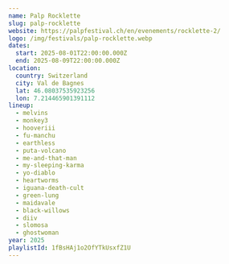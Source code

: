 ```yaml
---
name: Palp Rocklette
slug: palp-rocklette
website: https://palpfestival.ch/en/evenements/rocklette-2/
logo: /img/festivals/palp-rocklette.webp
dates:
  start: 2025-08-01T22:00:00.000Z
  end: 2025-08-09T22:00:00.000Z
location:
  country: Switzerland
  city: Val de Bagnes
  lat: 46.08037535923256
  lon: 7.214465901391112
lineup:
  - melvins
  - monkey3
  - hooveriii
  - fu-manchu
  - earthless
  - puta-volcano
  - me-and-that-man
  - my-sleeping-karma
  - yo-diablo
  - heartworms
  - iguana-death-cult
  - green-lung
  - maidavale
  - black-willows
  - diiv
  - slomosa
  - ghostwoman
year: 2025
playlistId: 1fBsHAj1o2OfYTkUsxfZ1U
---
```

